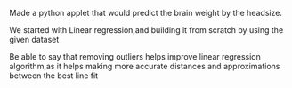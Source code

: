 Made a python applet that would predict the brain weight by the headsize.

We started with Linear regression,and building it from scratch by using the given dataset

Be able to say that removing outliers helps improve linear regression algorithm,as it helps making more accurate distances and approximations between the best line fit
